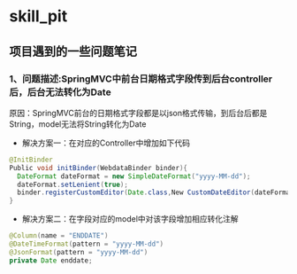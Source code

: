# skill_pit
## 项目遇到的一些问题笔记

### 1、问题描述:SpringMVC中前台日期格式字段传到后台controller后，后台无法转化为Date
  原因：SpringMVC前台的日期格式字段都是以json格式传输，到后台后都是String，model无法将String转化为Date
  * 解决方案一：在对应的Controller中增加如下代码
  ```java
  @InitBinder
  Public void initBinder(WebdataBinder binder){
    DateFormat dateFormat = new SimpleDateFormat("yyyy-MM-dd");
    dateFormat.setLenient(true);
    binder.registerCustomEditor(Date.class,New CustomDateEditor(dateFormat,true));
  }
  ```
  * 解决方案二：在字段对应的model中对该字段增加相应转化注解
  ```java
  @Column(name = "ENDDATE")
  @DateTimeFormat(pattern = "yyyy-MM-dd")
  @JsonFormat(pattern = "yyyy-MM-dd")
  private Date enddate;
  ```
